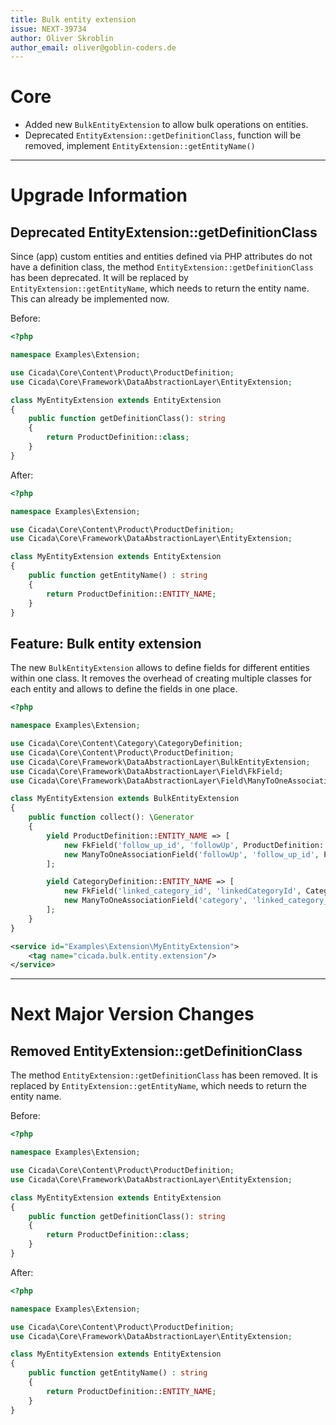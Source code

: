 ```yaml
---
title: Bulk entity extension
issue: NEXT-39734
author: Oliver Skroblin
author_email: oliver@goblin-coders.de
---
```


# Core
* Added new `BulkEntityExtension` to allow bulk operations on entities.
* Deprecated `EntityExtension::getDefinitionClass`, function will be removed, implement `EntityExtension::getEntityName()`

___
# Upgrade Information
## Deprecated EntityExtension::getDefinitionClass
Since (app) custom entities and entities defined via PHP attributes do not have a definition class, the method `EntityExtension::getDefinitionClass` has been deprecated. 
It will be replaced by `EntityExtension::getEntityName`, which needs to return the entity name. This can already be implemented now.

Before:

```php
<?php

namespace Examples\Extension;

use Cicada\Core\Content\Product\ProductDefinition;
use Cicada\Core\Framework\DataAbstractionLayer\EntityExtension;

class MyEntityExtension extends EntityExtension
{
    public function getDefinitionClass(): string
    { 
        return ProductDefinition::class;
    }
}
```

After:

```php
<?php

namespace Examples\Extension;

use Cicada\Core\Content\Product\ProductDefinition;
use Cicada\Core\Framework\DataAbstractionLayer\EntityExtension;

class MyEntityExtension extends EntityExtension
{
    public function getEntityName() : string
    {
        return ProductDefinition::ENTITY_NAME;
    }
}
```

## Feature: Bulk entity extension
The new `BulkEntityExtension` allows to define fields for different entities within one class. It removes the overhead of creating multiple classes for each entity and allows to define the fields in one place.

```php
<?php

namespace Examples\Extension;

use Cicada\Core\Content\Category\CategoryDefinition;
use Cicada\Core\Content\Product\ProductDefinition;
use Cicada\Core\Framework\DataAbstractionLayer\BulkEntityExtension;
use Cicada\Core\Framework\DataAbstractionLayer\Field\FkField;
use Cicada\Core\Framework\DataAbstractionLayer\Field\ManyToOneAssociationField;

class MyEntityExtension extends BulkEntityExtension
{
    public function collect(): \Generator
    {
        yield ProductDefinition::ENTITY_NAME => [
            new FkField('follow_up_id', 'followUp', ProductDefinition::class),
            new ManyToOneAssociationField('followUp', 'follow_up_id', ProductDefinition::class, 'id')
        ];

        yield CategoryDefinition::ENTITY_NAME => [
            new FkField('linked_category_id', 'linkedCategoryId', CategoryDefinition::class),
            new ManyToOneAssociationField('category', 'linked_category_id', CategoryDefinition::class, 'id')
        ];
    }
}
```

```xml
<service id="Examples\Extension\MyEntityExtension">
    <tag name="cicada.bulk.entity.extension"/>
</service>
```
___
# Next Major Version Changes

## Removed EntityExtension::getDefinitionClass 
The method `EntityExtension::getDefinitionClass` has been removed. It is replaced by `EntityExtension::getEntityName`, which needs to return the entity name.

Before:

```php
<?php

namespace Examples\Extension;

use Cicada\Core\Content\Product\ProductDefinition;
use Cicada\Core\Framework\DataAbstractionLayer\EntityExtension;

class MyEntityExtension extends EntityExtension
{
    public function getDefinitionClass(): string
    { 
        return ProductDefinition::class;
    }
}
```

After:

```php
<?php

namespace Examples\Extension;

use Cicada\Core\Content\Product\ProductDefinition;
use Cicada\Core\Framework\DataAbstractionLayer\EntityExtension;

class MyEntityExtension extends EntityExtension
{
    public function getEntityName() : string
    {
        return ProductDefinition::ENTITY_NAME;
    }
}
```
